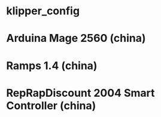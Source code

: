 # klipper_config

# Arduina Mage 2560 (china)

# Ramps 1.4 (china)

# RepRapDiscount 2004 Smart Controller (china)
